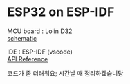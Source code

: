 # ESP32 on ESP-IDF

MCU board : Lolin D32  
[schematic](https://www.wemos.cc/en/latest/_static/files/sch_d32_v1.0.0.pdf)    

IDE : ESP-IDF (vscode)  
[API Reference](https://docs.espressif.com/projects/esp-idf/en/v4.3/esp32/api-reference/index.html)

코드가 좀 더러워요; 시간날 때 정리하겠습니당